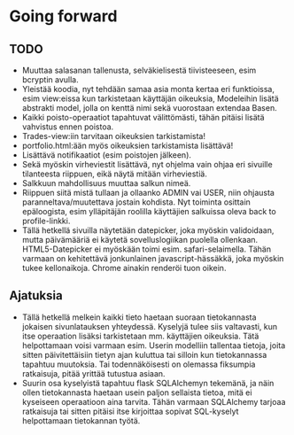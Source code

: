 # Going forward

## TODO
- Muuttaa salasanan tallenusta, selväkielisestä tiivisteeseen, esim bcryptin avulla.
- Yleistää koodia, nyt tehdään samaa asia monta kertaa eri funktioissa, esim view:eissa kun tarkistetaan käyttäjän oikeuksia, Modeleihin lisätä abstrakti model, jolla on kenttä nimi sekä vuorostaan extendaa Basen.
- Kaikki poisto-operaatiot tapahtuvat välittömästi, tähän pitäisi lisätä vahvistus ennen poistoa.
- Trades-view:iin tarvitaan oikeuksien tarkistamista!
- portfolio.html:ään myös oikeuksien tarkistamista lisättävä!
- Lisättävä notifikaatiot (esim poistojen jälkeen).
- Sekä myöskin virheviestit lisättävä, nyt ohjelma vain ohjaa eri sivuille tilanteesta riippuen, eikä näytä mitään virheviestiä.
- Salkkuun mahdollisuus muuttaa salkun nimeä.
- Riippuen siitä mistä tullaan ja ollaanko ADMIN vai USER, niin ohjausta paranneltava/muutettava jostain kohdista. Nyt toiminta osittain epäloogista, esim ylläpitäjän roolilla käyttäjien salkuissa oleva back to profile-linkki.
- Tällä hetkellä sivuilla näytetään datepicker, joka myöskin validoidaan, mutta päivämääriä ei käytetä sovelluslogiikan puolella ollenkaan. HTML5-Datepicker ei myöskään toimi esim. safari-selaimella. Tähän varmaan on kehitettävä jonkunlainen javascript-hässäkkä, joka myöskin tukee kellonaikoja. Chrome ainakin renderöi tuon oikein.

## Ajatuksia
- Tällä hetkellä melkein kaikki tieto haetaan suoraan tietokannasta jokaisen sivunlatauksen yhteydessä. Kyselyjä tulee siis valtavasti, kun itse operaation lisäksi tarkistetaan mm. käyttäjien oikeuksia. Tätä helpottamaan voisi varmaan esim. Userin modelliin tallentaa tietoja, joita sitten päivitettäisiin tietyn ajan kuluttua tai silloin kun tietokannassa tapahtuu muutoksia. Tai todennäköisesti on olemassa fiksumpia ratkaisuja, pitää yrittää tutustua asiaan.
- Suurin osa kyselyistä tapahtuu flask SQLAlchemyn tekemänä, ja näin ollen tietokannasta haetaan usein paljon sellaista tietoa, mitä ei kyseiseen operaatioon aina tarvita. Tähän varmaan SQLAlchemy tarjoaa ratkaisuja tai sitten pitäisi itse kirjoittaa sopivat SQL-kyselyt helpottamaan tietokannan työtä.
